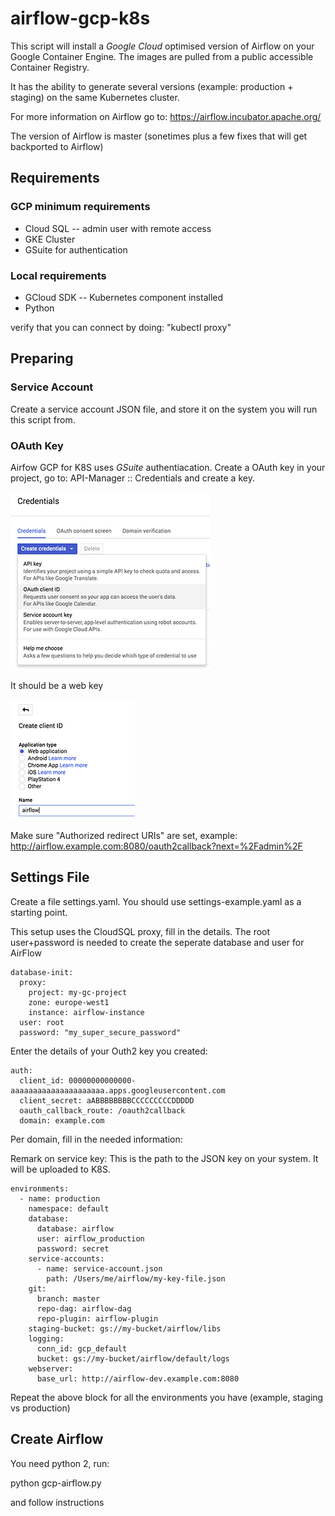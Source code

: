 # airflow-gcp-k8s

This script will install a *Google Cloud* optimised version of Airflow on your Google 
Container Engine. The images are pulled from a public accessible Container Registry.

It has the ability to generate several versions (example: production + staging) on the 
same Kubernetes cluster.

For more information on Airflow go to:
  https://airflow.incubator.apache.org/

The version of Airflow is master (sonetimes plus a few fixes that will get backported to
Airflow)

## Requirements

### GCP minimum requirements

- Cloud SQL
-- admin user with remote access
- GKE Cluster
- GSuite for authentication

### Local requirements

- GCloud SDK
-- Kubernetes component installed
- Python

verify that you can connect by doing: "kubectl proxy"

## Preparing

### Service Account

Create a service account JSON file, and store it on the system you will run this script
from.

### OAuth Key

Airfow GCP for K8S uses *GSuite* authentiacation. Create a OAuth key in your project,
go to: API-Manager :: Credentials and create a key.

![OAuth1](doc/img/oauth1.png?raw=true)

It should be a web key

![OAuth1](doc/img/oauth2.png?raw=true)

Make sure "Authorized redirect URIs" are set, example:
http://airflow.example.com:8080/oauth2callback?next=%2Fadmin%2F


## Settings File

Create a file settings.yaml. You should use settings-example.yaml as a starting point.

This setup uses the CloudSQL proxy, fill in the details. The root user+password is needed
to create the seperate database and user for AirFlow

```
database-init:
  proxy:
    project: my-gc-project
    zone: europe-west1
    instance: airflow-instance
  user: root
  password: "my_super_secure_password"
```

Enter the details of your Outh2 key you created:

```
auth:
  client_id: 00000000000000-aaaaaaaaaaaaaaaaaaaaa.apps.googleusercontent.com
  client_secret: aABBBBBBBBCCCCCCCCCDDDDD
  oauth_callback_route: /oauth2callback
  domain: example.com
```

Per domain, fill in the needed information: 

Remark on service key: This is the path to the JSON key on your system. It will be 
uploaded to K8S.

```
environments:
  - name: production
    namespace: default
    database:
      database: airflow
      user: airflow_production
      password: secret
    service-accounts:
      - name: service-account.json
        path: /Users/me/airflow/my-key-file.json
    git:
      branch: master
      repo-dag: airflow-dag
      repo-plugin: airflow-plugin
    staging-bucket: gs://my-bucket/airflow/libs
    logging:
      conn_id: gcp_default
      bucket: gs://my-bucket/airflow/default/logs
    webserver:
      base_url: http://airflow-dev.example.com:8080
```

Repeat the above block for all the environments you have (example, staging vs production)

## Create Airflow

You need python 2, run:

python gcp-airflow.py

and follow instructions